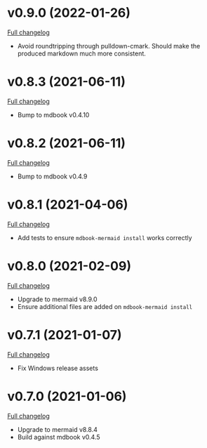 # v0.9.0 (2022-01-26)

[Full changelog](https://github.com/badboy/mdbook-mermaid/compare/v0.8.3...v0.9.0)

* Avoid roundtripping through pulldown-cmark.
  Should make the produced markdown much more consistent.

# v0.8.3 (2021-06-11)

[Full changelog](https://github.com/badboy/mdbook-mermaid/compare/v0.8.2...v0.8.3)

* Bump to mdbook v0.4.10

# v0.8.2 (2021-06-11)

[Full changelog](https://github.com/badboy/mdbook-mermaid/compare/v0.8.1...v0.8.2)

* Bump to mdbook v0.4.9

# v0.8.1 (2021-04-06)

[Full changelog](https://github.com/badboy/mdbook-mermaid/compare/v0.8.0...v0.8.1)

* Add tests to ensure `mdbook-mermaid install` works correctly

# v0.8.0 (2021-02-09)

[Full changelog](https://github.com/badboy/mdbook-mermaid/compare/v0.7.1...v0.8.0)

* Upgrade to mermaid v8.9.0
* Ensure additional files are added on `mdbook-mermaid install`

# v0.7.1 (2021-01-07)

[Full changelog](https://github.com/badboy/mdbook-mermaid/compare/v0.7.0...v0.7.1)

* Fix Windows release assets

# v0.7.0 (2021-01-06)

[Full changelog](https://github.com/badboy/mdbook-mermaid/compare/v0.6.1...v0.7.0)

* Upgrade to mermaid v8.8.4
* Build against mdbook v0.4.5
